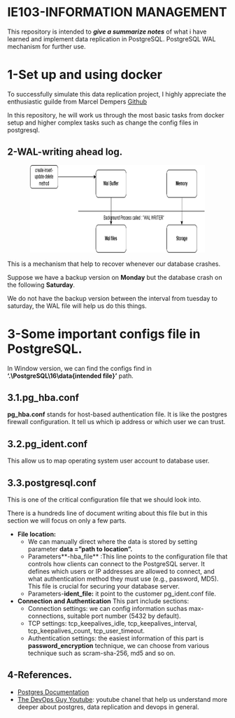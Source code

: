 # IE103-INFORMATION MANAGEMENT

This repository is intended to **_give a summarize notes_** of what i have learned and implement data replication in PostgreSQL. PostgreSQL WAL mechanism for further use.

# 1-Set up and using docker

To successfully simulate this data replication project, I highly appreciate the enthusiastic guilde from Marcel Dempers [Github](https://github.com/marcel-dempers/docker-development-youtube-series/tree/master/storage/databases/postgresql)

In this repository, he will work us through the most basic tasks from docker setup and higher complex tasks such as change the config files in postgresql.

## 2-WAL-writing ahead log.

<div style="text-align: center"><img src=".\media\WAL.png" width="400" height="200" alt="WAL machenism"></div>

This is a mechanism that help to recover whenever our database crashes.

Suppose we have a backup version on **Monday** but the database crash on the following **Saturday**.

We do not have the backup version between the interval from tuesday to saturday, the WAL file will help us do this things.

# 3-Some important configs file in PostgreSQL.

In Window version, we can find the configs find in **‘.\PostgreSQL\16\data\{intended file}’** path.

## 3.1.pg_hba.conf

**pg_hba.conf** stands for host-based authentication file. It is like the postgres firewall configuration. It tell us which ip address or which user we can trust.

## 3.2.pg_ident.conf

This allow us to map operating system user account to database user.

## 3.3.postgresql.conf

This is one of the critical configuration file that we should look into.

There is a hundreds line of document writing about this file but in this section we will focus on only a few parts.

- **File location:**
  - We can manually direct where the data is stored by setting parameter **data =”**path to location**”.**
  - Parameters**-hba_file** :This line points to the configuration file that controls how clients can connect to the PostgreSQL server. It defines which users or IP addresses are allowed to connect, and what authentication method they must use (e.g., password, MD5). This file is crucial for securing your database server.
  - Parameters-**ident_file:** it point to the customer pg_ident.conf file.
- **Connection and Authentication**
  This part include sections:
  - Connection settings: we can config information suchas max-connections, suitable port number (5432 by default).
  - TCP settings: tcp_keepalives_idle, tcp_keepalives_interval, tcp_keepalives_count, tcp_user_timeout.
  - Authentication settings: the easiest information of this part is **password_encryption** technique, we can choose from various technique such as scram-sha-256, md5 and so on.

## 4-References.

- [Postgres Documentation](https://www.postgresql.org/docs/)
- [The DevOps Guy Youtube](https://www.youtube.com/playlist?list=PLHq1uqvAteVsnMSMVp-Tcb0MSBVKQ7GLg): youtube chanel that help us understand more deeper about postgres, data replication and devops in general.
